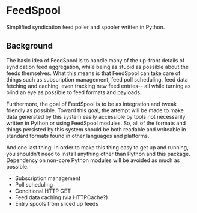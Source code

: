 # FeedSpool

Simplified syndication feed poller and spooler written in Python.

## Background

The basic idea of FeedSpool is to handle many of the up-front details of 
syndication feed aggregation, while being as stupid as possible about the
feeds themselves.  What this means is that FeedSpool can take care of things
such as subscription management, feed poll scheduling, feed data fetching 
and caching, even tracking new feed entries-- all while turning as blind an
eye as possible to feed formats and payloads.

Furthermore, the goal of FeedSpool is to be as integration and tweak 
friendly as possible.  Toward this goal, the attempt will be made to make
data generated by this system easily accessible by tools not necessarily
written in Python or using FeedSpool modules.  So, all of the formats and
things persisted by this system should be both readable and writeable in 
standard formats found in other languages and platforms.

And one last thing:  In order to make this thing easy to get up and running,
you shouldn't need to install anything other than Python and this package.
Dependency on non-core Python modules will be avoided as much as possible.

  * Subscription management
  * Poll scheduling
  * Conditional HTTP GET
  * Feed data caching (via HTTPCache?)
  * Entry spools from sliced up feeds

